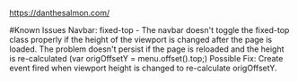 https://danthesalmon.com/

#Known Issues
Navbar: fixed-top - The navbar doesn't toggle the fixed-top class properly if the height of the viewport is changed after the page is loaded. The problem doesn't persist if the page is reloaded and the height is re-calculated (var origOffsetY = menu.offset().top;)
Possible Fix: Create event fired when viewport height is changed to re-calculate origOffsetY.